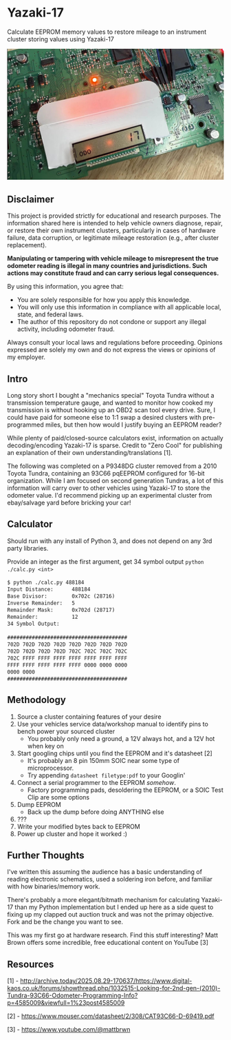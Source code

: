 # Yazaki-17

Calculate EEPROM memory values to restore mileage to an instrument cluster storing values using Yazaki-17

![cluster with an eeprom reader attached at 17 miles](img/cluster.png)

## Disclaimer

This project is provided strictly for educational and research purposes. The information shared here is intended to help vehicle owners diagnose, repair, or restore their own instrument clusters, particularly in cases of hardware failure, data corruption, or legitimate mileage restoration (e.g., after cluster replacement).

**Manipulating or tampering with vehicle mileage to misrepresent the true odometer reading is illegal in many countries and jurisdictions. Such actions may constitute fraud and can carry serious legal consequences.**

By using this information, you agree that:

* You are solely responsible for how you apply this knowledge.
* You will only use this information in compliance with all applicable local, state, and federal laws.
* The author of this repository do not condone or support any illegal activity, including odometer fraud.

Always consult your local laws and regulations before proceeding. Opinions expressed are solely my own and do not express the views or opinions of my employer.

## Intro

Long story short I bought a "mechanics special" Toyota Tundra without a transmission temperature gauge, and wanted to monitor how cooked my transmission is without hooking up an OBD2 scan tool every drive. Sure, I could have paid for someone else to 1:1 swap a desired clusters with pre-programmed miles, but then how would I justify buying an EEPROM reader?

While plenty of paid/closed-source calculators exist, information on actually decoding/encoding Yazaki-17 is sparse. Credit to "Zero Cool" for publishing an explanation of their own understanding/translations [1].

The following was completed on a P9348DG cluster removed from a 2010 Toyota Tundra, containing an 93C66 pqEEPROM configured for 16-bit organization. While I am focused on second generation Tundras, a lot of this information will carry over to other vehicles using Yazaki-17 to store the odometer value. I'd recommend picking up an experimental cluster from ebay/salvage yard before bricking your car!

## Calculator

Should run with any install of Python 3, and does not depend on any 3rd party libraries.

Provide an integer as the first argument, get 34 symbol output `python ./calc.py <int>`
```
$ python ./calc.py 488184
Input Distance:      488184
Base Divisor:        0x702c (28716)
Inverse Remainder:   5
Remainder Mask:      0x702d (28717)
Remainder:           12
34 Symbol Output: 

#######################################
702D 702D 702D 702D 702D 702D 702D 702D
702D 702D 702D 702D 702C 702C 702C 702C
702C FFFF FFFF FFFF FFFF FFFF FFFF FFFF
FFFF FFFF FFFF FFFF FFFF 0000 0000 0000
0000 0000
#######################################
```



## Methodology

1. Source a cluster containing features of your desire
2. Use your vehicles service data/workshop manual to identify pins to bench power your sourced cluster
    * You probably only need a ground, a 12V always hot, and a 12V hot when key on
3. Start googling chips until you find the EEPROM and it's datasheet [2]
    * It's probably an 8 pin 150mm SOIC near some type of microprocessor.
    * Try appending `datasheet filetype:pdf` to your Googlin'
4. Connect a serial programmer to the EEPROM *somehow*. 
    * Factory programming pads, desoldering the EEPROM, or a SOIC Test Clip are some options
5. Dump EEPROM
    * Back up the dump before doing ANYTHING else
6. ???
7. Write your modified bytes back to EEPROM
8. Power up cluster and hope it worked :)

## Further Thoughts
I've written this assuming the audience has a basic understanding of reading electronic schematics, used a soldering iron before, and familiar with how binaries/memory work.

There's probably a more elegant/bitmath mechanism for calculating Yazaki-17 than my Python implementation but I ended up here as a side quest to fixing up my clapped out auction truck and was not the primay objective. Fork and be the change you want to see.

This was my first go at hardware research. Find this stuff interesting? Matt Brown offers some incredible, free educational content on YouTube [3]

## Resources
[1] - http://archive.today/2025.08.29-170637/https://www.digital-kaos.co.uk/forums/showthread.php/1032515-Looking-for-2nd-gen-(2010)-Tundra-93C66-Odometer-Programming-Info?p=4585009&viewfull=1%23post4585009

[2] - https://www.mouser.com/datasheet/2/308/CAT93C66-D-69419.pdf

[3] - https://www.youtube.com/@mattbrwn